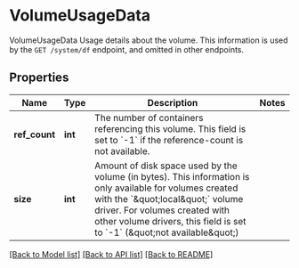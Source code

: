 # VolumeUsageData

VolumeUsageData Usage details about the volume. This information is used by the `GET /system/df` endpoint, and omitted in other endpoints.
## Properties
Name | Type | Description | Notes
------------ | ------------- | ------------- | -------------
**ref_count** | **int** | The number of containers referencing this volume. This field is set to &#x60;-1&#x60; if the reference-count is not available. | 
**size** | **int** | Amount of disk space used by the volume (in bytes). This information is only available for volumes created with the &#x60;\&quot;local\&quot;&#x60; volume driver. For volumes created with other volume drivers, this field is set to &#x60;-1&#x60; (\&quot;not available\&quot;) | 

[[Back to Model list]](../README.md#documentation-for-models) [[Back to API list]](../README.md#documentation-for-api-endpoints) [[Back to README]](../README.md)


